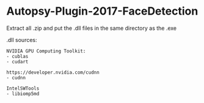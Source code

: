 # Autopsy-Plugin-2017-FaceDetection

 Extract all .zip and put the .dll files in the same directory as the .exe

 .dll sources:
 
 
	NVIDIA GPU Computing Toolkit:
	- cublas
	- cudart

	https://developer.nvidia.com/cudnn
	- cudnn
	
	IntelSWTools
	- libiomp5md
